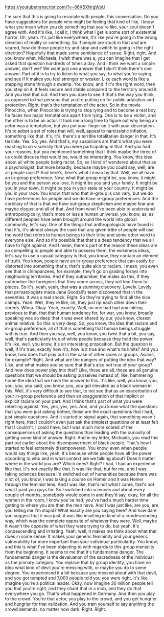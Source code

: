 https://youtubetranscript.com/?v=86X5XNrgWpU

 I'm sure that this is going to resonate with people, this conversation. Do you have suggestions for people who might be feeling that kind of like, I know what you mean when you do something that you're like, your soul doesn't agree with. And it's like, I call it, I think what I get is some sort of existential horror. Oh, yeah. It's just like everywhere, it's like you're going in the wrong direction of reality or something. So if people are stuck in that and are scared, how do those people try and stop and switch to going in the right direction? Hopefully that made some semblance of sense. Right, right. And you know what, Michaela, I wish there was a, you can imagine that I get asked that question hundreds of times a day. And I think we want a simple answer, don't we? We want just one answer that I don't think there's one answer. Part of it is to try to listen to what you say, to what you're saying, and see if it makes you feel stronger or weaker. Like each word is like a stepping stone through a swamp. You know, and if it's the right word, then you step on it, it feels secure and stable compared to the territory around it. And you test that out. And then you dare to see if that's the way you think, as opposed to that persona that you're putting on for public adulation and protection. Right, that's the temptation of the actor. So in the movie Pinocchio, when Pinocchio is trying to stop lying and to become a real boy, he faces two major temptations apart from lying. One is to be a victim, and the other is to be an actor. It took me a long time to figure out why being an actor was a temptation, but you put your finger on it with your description. It's to adopt a set of roles that will, well, appeal to narcissistic inflation, something like that. It's, it's, there's a terrible totalitarian danger in that. It's terrible. Yes. So, yes. And that's, my suspicions are that's what you were reacting to so viscerally that you were participating in that. And you had your reasons, but you mentioned something that I think maybe the three of us could discuss that would be, would be interesting. You know, this idea about all white people being racist. So, so I kind of wondered about that as a psychologist, but more broadly, because maybe you could say, well, are all people racist? And here's, here's what I mean by that. Well, we all have an in-group preference. Now, what that group might be, you know, it might be you and the person you love. It might be you and your family. It might be you in your town. It might be you in your state or your country. It might be you in your race. You know, that who that in-group is can vary, but we do have preferences for people and we do have in-group preferences. And the corollary of that is that we have out-group skepticism and maybe fear and maybe disgust and all of that. And from what I've been able to understand anthropologically, that's more or less a human universal, you know, as, as different peoples have been brought around the world into global community, let's say. One of the things that anthropologists have found is that it's, it's almost always the case that any given tribe of people will use the word that refers to human beings to their tribe and some other word to everyone else. And so it's possible that that's a deep tendency that we all have to fight against. And I mean, there's part of the reason these ideas are so compelling to people and able to possess them, the wokeness ideas, let's say to use a casual category is that, you know, they contain an element of truth. You know, people have an in-group preference that can easily be distorted into something that's, that's quite akin to racism. I mean, you even see that in chimpanzees, for example, they'll go on grading forays into neighboring territories. And if they outnumber, the males do this, if they outnumber the foreigners that they come across, they will tear them to pieces. So it's, yeah, yeah, that was a stunning discovery. Lovely. Lovely that primatologists made Jane Goodall's team discovered that in the seventies. It was a real shock. Right. So they're trying to find all the nice chimps. Yeah. Well, they're like, oh, they just rip each other down their shreds. Whoa. Okay. Yeah, exactly. Well, no one had had any inkling previous to that, that that human tendency for, for war, you know, broadly speaking was so deep that it was even shared by our, you know, closest animal relative. So this is very deep. So, you know, the idea that racism and in-group preference, all of that is something that human beings struggle with is true. And then you say, well, you know, you twist that a bit, you say, well, that's particularly true of white people because they hold the power. It's like, well, you know, it's an interesting proposition. But the question is, well, if it's true, exactly how it's, how is it true and what's its limits? And you know, how does that play out in the case of other races or groups, Asians, for example? Right. And what are the dangers of putting the idea that way? Like, and what makes you so sure that that's also not true of your group? And how does power play into that? Like, these are all, these are all genuine questions that we should be asking ourselves instead of, like, hammering home the idea that we have the answer to this. It's like, well, you know, you, you, you, you said, you know, you, you got elevated as a black woman in this. Well, it's very difficult to see that, to not see that as an exacerbation of your in-group preference and then an exaggeration of that implicit or explicit racism on your part. And I think that's part of what you were rebelling against. Yes, yes, yes, yes. And, and you know what the questions that you were just asking before, those are the exact questions that I had, just simple questions. And it started to signal again, that something wasn't right here, that I couldn't even just ask the simplest questions or at least felt that I couldn't, I could have, but I was much more scared of the consequences of asking the questions than leading with the curiosity of getting some kind of answer. Right. And in my letter, Michaela, you read this part out earlier about the disempowerment of black people. That's how I started to feel extremely disempowered. You know, even when people would say things like, yeah, it's because white people have all the power according to who and in what context are we talking about? Does it matter where in the world you are? Which ones? Right? I had, I had an experience like that. It's not exactly like that. It was like that, but for me, and I was taking sciences because I'd switched out of humanities because there was a lot of, you know, I was taking a course on Homer and it was Homer through the feminist lens. And I was like, that's not what I came, that's not what I paid you guys for. So I switched into sciences and about every couple of months, somebody would come in and they'd say, okay, for all the women in the room, I know you've had, you've had a much harder time getting to where you are than the men have. And I was just like, are you, are you telling me I'm stupid? What exactly are you saying here? And how dare you suggest that it was just, it was like insulting in kind of a condescending way, which was the complete opposite of whatever they were. Well, maybe it wasn't the opposite of what they were trying to do, but yeah, it's condescending and irritating. Yeah, well, it makes me think about what that does in some sense. It makes your generic femininity and your generic vulnerability far more important than your individual particularity. You know, and this is what I've been objecting to with regards to this group mentality from the beginning. It seems to me that it's fundamental danger. The fundamental danger is the devaluation of the sacredness of the individual as the primary category. You replace that by group identity, you have no idea what kind of devil you're messing with, or maybe you do to some degree. You experienced it a bit because you messed about with that devil, and you got tempted and 7,000 people told you you were right. It's like, imagine you're a political leader. Okay, now imagine 30 million people tell you that you're right, and they chant that in a mob, and they do that everywhere you go. That's what happened in Germany. And then you play to the crowd. You're that actor, you play to the crowd, and you get hungrier and hungrier for that validation. And you train yourself to say anything the crowd demands, no matter how dark. Right. Right.